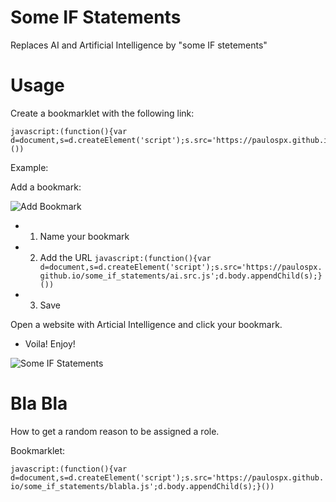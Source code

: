 # Some IF Statements 
Replaces AI and Artificial Intelligence by "some IF stetements" 

# Usage

Create a bookmarklet with the following link:

    javascript:(function(){var d=document,s=d.createElement('script');s.src='https://paulospx.github.io/some_if_statements/ai.src.js';d.body.appendChild(s);}())


Example:

Add a bookmark:

![Add Bookmark](img/2019-03-22_15-40-17.png)

- 1. Name your bookmark 
- 2. Add the URL `javascript:(function(){var d=document,s=d.createElement('script');s.src='https://paulospx.github.io/some_if_statements/ai.src.js';d.body.appendChild(s);}())`
- 3. Save

Open a website with Articial Intelligence and click your bookmark.

- Voila! Enjoy!

![Some IF Statements](img/2019-03-22_15-44-06.png)


# Bla Bla

How to get a random reason to be assigned a role.

Bookmarklet:

`javascript:(function(){var d=document,s=d.createElement('script');s.src='https://paulospx.github.io/some_if_statements/blabla.js';d.body.appendChild(s);}())`